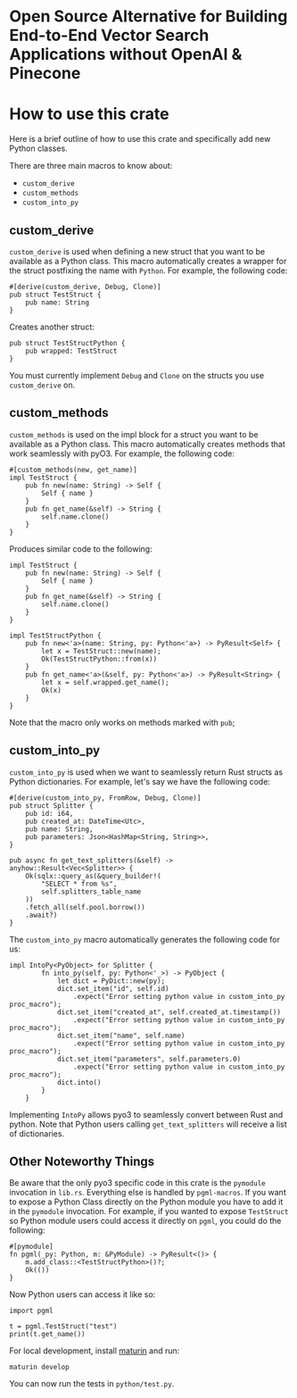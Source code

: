 # Open Source Alternative for Building End-to-End Vector Search Applications without OpenAI & Pinecone
# How to use this crate

Here is a brief outline of how to use this crate and specifically add new Python classes.

There are three main macros to know about:
- `custom_derive`
- `custom_methods`
- `custom_into_py`

## custom_derive 
`custom_derive` is used when defining a new struct that you want to be available as a Python class. This macro automatically creates a wrapper for the struct postfixing the name with `Python`. For example, the following code:
```
#[derive(custom_derive, Debug, Clone)]
pub struct TestStruct {
    pub name: String
}
```

Creates another struct:

```
pub struct TestStructPython {
    pub wrapped: TestStruct
}
```

You must currently implement `Debug` and `Clone` on the structs you use `custom_derive` on.

## custom_methods 
`custom_methods` is used on the impl block for a struct you want to be available as a Python class. This macro automatically creates methods that work seamlessly with pyO3. For example, the following code:
```
#[custom_methods(new, get_name)]
impl TestStruct {
    pub fn new(name: String) -> Self {
        Self { name }
    }
    pub fn get_name(&self) -> String {
        self.name.clone()
    }
}
```

Produces similar code to the following:
```
impl TestStruct {
    pub fn new(name: String) -> Self {
        Self { name }
    }
    pub fn get_name(&self) -> String {
        self.name.clone()
    }
}

impl TestStructPython {
    pub fn new<'a>(name: String, py: Python<'a>) -> PyResult<Self> {
        let x = TestStruct::new(name);
        Ok(TestStructPython::from(x))
    }
    pub fn get_name<'a>(&self, py: Python<'a>) -> PyResult<String> {
        let x = self.wrapped.get_name();
        Ok(x)
    }
} 
```

Note that the macro only works on methods marked with `pub`;

## custom_into_py 
`custom_into_py` is used when we want to seamlessly return Rust structs as Python dictionaries. For example, let's say we have the following code:
```
#[derive(custom_into_py, FromRow, Debug, Clone)]
pub struct Splitter {
    pub id: i64,
    pub created_at: DateTime<Utc>,
    pub name: String,
    pub parameters: Json<HashMap<String, String>>,
}

pub async fn get_text_splitters(&self) -> anyhow::Result<Vec<Splitter>> {
    Ok(sqlx::query_as(&query_builder!(
        "SELECT * from %s",
        self.splitters_table_name
    ))
    .fetch_all(self.pool.borrow())
    .await?)
}

```

The `custom_into_py` macro automatically generates the following code for us:
```
impl IntoPy<PyObject> for Splitter {
        fn into_py(self, py: Python<'_>) -> PyObject {
            let dict = PyDict::new(py);
            dict.set_item("id", self.id)
                .expect("Error setting python value in custom_into_py proc_macro");
            dict.set_item("created_at", self.created_at.timestamp())
                .expect("Error setting python value in custom_into_py proc_macro");
            dict.set_item("name", self.name)
                .expect("Error setting python value in custom_into_py proc_macro");
            dict.set_item("parameters", self.parameters.0)
                .expect("Error setting python value in custom_into_py proc_macro");
            dict.into()
        }
    }
```

Implementing `IntoPy` allows pyo3 to seamlessly convert between Rust and python. Note that Python users calling `get_text_splitters` will receive a list of dictionaries. 

## Other Noteworthy Things

Be aware that the only pyo3 specific code in this crate is the `pymodule` invocation in `lib.rs`. Everything else is handled by `pgml-macros`. If you want to expose a Python Class directly on the Python module you have to add it in the `pymodule` invocation. For example, if you wanted to expose `TestStruct` so Python module users could access it directly on `pgml`, you could do the following:
```
#[pymodule]
fn pgml(_py: Python, m: &PyModule) -> PyResult<()> {
    m.add_class::<TestStructPython>()?;
    Ok(())
}
```

Now Python users can access it like so:
```
import pgml

t = pgml.TestStruct("test")
print(t.get_name())

```

For local development, install [maturin](https://github.com/PyO3/maturin) and run:
```
maturin develop
```

You can now run the tests in `python/test.py`.
